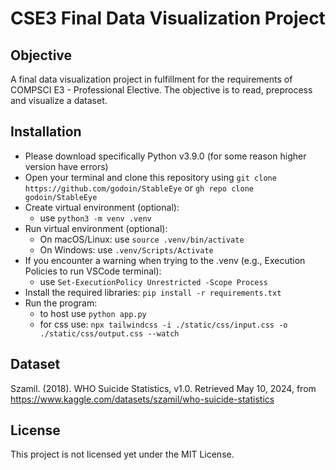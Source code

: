 # CSE3 Final Data Visualization Project

## Objective

A final data visualization project in fulfillment for the requirements of COMPSCI E3 - Professional Elective. The objective is to read, preprocess and visualize a dataset.

## Installation

- Please download specifically Python v3.9.0 (for some reason higher version have errors)
- Open your terminal and clone this repository using `git clone https://github.com/godoin/StableEye` or `gh repo clone godoin/StableEye`
- Create virtual environment (optional):
  - use `python3 -m venv .venv`
- Run virtual environment (optional):
  - On macOS/Linux: use `source .venv/bin/activate`
  - On Windows: use `.venv/Scripts/Activate`
- If you encounter a warning when trying to the .venv (e.g., Execution Policies to run VSCode terminal):
  - use `Set-ExecutionPolicy Unrestricted -Scope Process`
- Install the required libraries: `pip install -r requirements.txt`
- Run the program:
  - to host use `python app.py`
  - for css use: `npx tailwindcss -i ./static/css/input.css -o ./static/css/output.css --watch`

## Dataset

Szamil. (2018). WHO Suicide Statistics, v1.0. Retrieved May 10, 2024, from https://www.kaggle.com/datasets/szamil/who-suicide-statistics

## License

This project is not licensed yet under the MIT License.
